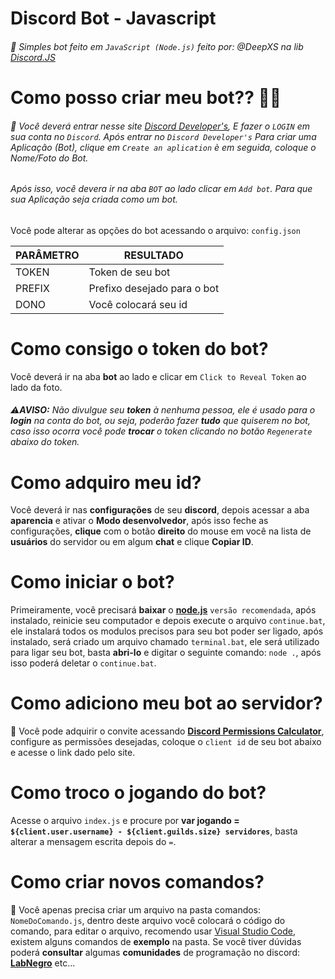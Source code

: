 # Discord Bot - Javascript

###### 💁‍ Simples bot feito em `JavaScript (Node.js)` feito por: @DeepXS na lib [Discord.JS](https://discord.js.org/#/docs)

# Como posso criar meu bot?? 🤔🤔

###### 💁‍ Você deverá entrar nesse site [Discord Developer's](https://discordapp.com/developers/applications/), E fazer o `LOGIN` em sua conta no `Discord`. Após entrar no `Discord Developer's` Para criar uma Aplicação (Bot), clique em `Create an aplication` è em seguida, coloque o Nome/Foto do Bot. <h6> Após isso, você devera ir na aba `BOT` ao lado clicar em `Add bot`. Para que sua Aplicação seja criada como um bot.
  
  
  Você pode alterar as opções do bot acessando o arquivo: `config.json`
  
  PARÂMETRO | RESULTADO
------------ | -------------
TOKEN | Token de seu bot
PREFIX | Prefixo desejado para o bot
DONO | Você colocará seu id

# Como consigo o token do bot?

Você deverá ir na aba **bot** ao lado e clicar em `Click to Reveal Token` ao lado da foto.<h6>⚠**AVISO:** Não divulgue seu **token** à nenhuma pessoa, ele é usado para o **login** na conta do bot, ou seja, poderão fazer **tudo** que quiserem no bot, caso isso ocorra você pode **trocar** o token clicando no botão `Regenerate` abaixo do token.

# Como adquiro meu id?

Você deverá ir nas **configurações** de seu **discord**, depois acessar a aba **aparencia** e ativar o **Modo desenvolvedor**, após isso feche as configurações, **clique** com o botão **direito** do mouse em você na lista de **usuários** do servidor ou em algum **chat** e clique **Copiar ID**.

# Como iniciar o bot?

Primeiramente, você precisará **baixar** o __[node.js](https://nodejs.org/)__ `versão recomendada`, após instalado, reinicie seu computador e depois execute o arquivo `continue.bat`, ele instalará todos os modulos precisos para seu bot poder ser ligado, após instalado, será criado um arquivo chamado `terminal.bat`, ele será utilizado para ligar seu bot, basta **abri-lo** e digitar o seguinte comando: `node .`, após isso poderá deletar o `continue.bat`.

# Como adiciono meu bot ao servidor?

💬 Você pode adquirir o convite acessando **[Discord Permissions Calculator](https://discordapi.com/permissions.html#2146958591)**, configure as permissões desejadas, coloque o `client id` de seu bot abaixo e acesse o link dado pelo site.

# Como troco o jogando do bot?

Acesse o arquivo `index.js` e procure por **var jogando = `${client.user.username} - ${client.guilds.size} servidores`**, basta alterar a mensagem escrita depois do `=`.

# Como criar novos comandos?

👾 Você apenas precisa criar um arquivo na pasta comandos: `NomeDoComando.js`, dentro deste arquivo você colocará o código do comando,  para editar o arquivo, recomendo usar [Visual Studio Code](https://code.visualstudio.com/), existem alguns comandos de **exemplo** na pasta. Se você tiver dúvidas poderá **consultar** algumas **comunidades** de programação no discord: **[LabNegro](https://discord.gg/XzHdjaD)** etc...
